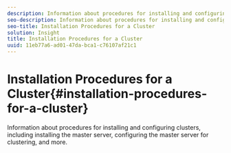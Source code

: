 ```yaml
---
description: Information about procedures for installing and configuring clusters, including installing the master server, configuring the master server for clustering, and more.
seo-description: Information about procedures for installing and configuring clusters, including installing the master server, configuring the master server for clustering, and more.
seo-title: Installation Procedures for a Cluster
solution: Insight
title: Installation Procedures for a Cluster
uuid: 11eb77a6-ad01-47da-bca1-c76107af21c1
---
```


# Installation Procedures for a Cluster{#installation-procedures-for-a-cluster}

Information about procedures for installing and configuring clusters, including installing the master server, configuring the master server for clustering, and more.

